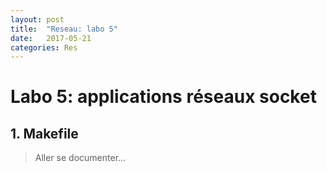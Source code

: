 ```yaml
---
layout: post
title:  "Reseau: labo 5"
date:   2017-05-21
categories: Res
---
```

# Labo 5: applications réseaux socket

## 1. Makefile

> Aller se documenter...

